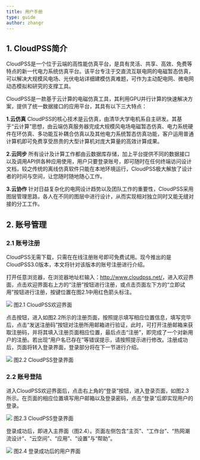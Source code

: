 ```yaml
---
title: 用户手册
type: guide
author: zhangr
---
```


## 1. CloudPSS简介

CloudPSS是一个位于云端的高性能仿真平台，是具有灵活、共享、高效、免费等特点的新一代电力系统仿真平台。该平台专注于交直流互联电网的电磁暂态仿真，可以解决大规模风电场、光伏电站详细建模仿真难题，可作为主动配电网、微电网动态模拟和研究的支撑工具。

CloudPSS是一款基于云计算的电磁仿真工具，其利用GPU并行计算的快速解决方案，提供了统一数据接口的应用平台，其具有以下三大特点：

**1.云仿真**
CloudPSS的核心技术是云仿真，由清华大学电机系自主研发。其基于“云计算”思想，由云端仿真服务器完成大规模风电场电磁暂态仿真、电力系统硬件在环仿真、多功能互补耦合仿真以及其他电力系统暂态仿真功能，客户运用普通计算机即可免费享受昂贵的大型计算机对庞大算量的高效计算成果。

**2.云同步**
所有设计及计算工作都由云数据库存储，加上平台提供不同的数据接口以及调用API供各种应用使用，用户只要登录账号，即可随时在任何终端访问设计文档，较之传统的离线仿真软件只能在本地环境运行，CloudPSS极大解放了设计者的时间与空间，让您随时随地随心工作。

**3.云协作**
针对日益复杂化的电网设计趋势以及团队工作的重要性，CloudPSS采用图层管理思路，各人在不同的图层中进行设计，从而实现相对独立同时又能无缝对接的分工工作。

## 2. 账号管理

### 2.1 账号注册
CloudPSS无需下载，只需在在线注册账号即可免费试用。现今推出的是CloudPSS3.0版本，本文将针对该版本的账号注册进行介绍。

打开任意浏览器，在浏览器地址栏输入：<http://www.cloudpss.net/>，进入欢迎界面，点击欢迎界面右上方的“注册”按钮进行注册，或点击页面左下方的“立即试用”按钮进行注册，按键位置在图2.1中用红色箭头标注。

![](User/denglu1.png)
图2.1 CloudPSS欢迎界面

点击按钮，进入如图2.2所示的注册页面，按照提示填写相应位置信息，填写完毕后，点击“发送注册码”按钮对注册所用邮箱进行验证，此时，可打开注册邮箱来获取注册码，并将其填入注册页面相应位置，最后点击“注册”，即完成了一个对新用户的注册。若出现“用户名已存在”等错误提示，请按照提示进行修改。注册成功后，页面将转入登录界面，登录部分将在下一节进行介绍。

![](User/denglu2.png)
图2.2 CloudPSS登录界面

### 2.2 账号登陆
进入CloudPSS欢迎界面后，点击右上角的“登录”按钮，进入登录页面，如图2.3所示。在页面的相应位置填写用户邮箱以及登录密码，点击“登录”后即实现用户的登录。

![](User/denglu2.png)
图2.3 CloudPSS登录界面

登录成功后，即进入主界面（图2.4）。页面左侧包含“主页”、“工作台”、“热网潮流设计”、“云空间”、“应用”、“设置”与“帮助”。

![](User/denglu3.png)
图2.4 登录成功后的用户界面